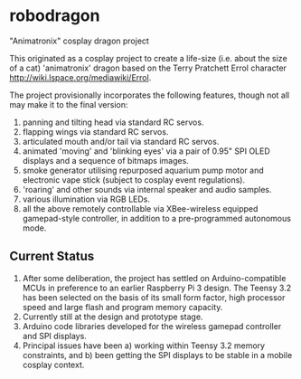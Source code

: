 # robodragon
"Animatronix" cosplay dragon project

This originated as a cosplay project to create a life-size (i.e. about the size of a cat) 'animatronix' dragon based on the Terry Pratchett Errol character http://wiki.lspace.org/mediawiki/Errol.

The project provisionally incorporates the following features, though not all may make it to the final version:

1. panning and tilting head via standard RC servos.
2. flapping wings via standard RC servos.
3. articulated mouth and/or tail via standard RC servos.
3. animated 'moving' and 'blinking eyes' via a pair of 0.95" SPI OLED displays and a sequence of bitmaps images.
4. smoke generator utilising repurposed aquarium pump motor and electronic vape stick (subject to cosplay event regulations).
5. 'roaring' and other sounds via internal speaker and audio samples.
6. various illumination via RGB LEDs.
7. all the above remotely controllable via XBee-wireless equipped gamepad-style controller, in addition to a pre-programmed autonomous mode.

## Current Status

1. After some deliberation, the project has settled on Arduino-compatible MCUs in preference to an earlier Raspberry Pi 3 design. The Teensy 3.2 has been selected on the basis of its small form factor, high processor speed and large flash and program memory capacity.
2. Currently still at the design and prototype stage.
3. Arduino code libraries developed for the wireless gamepad controller and SPI displays.
4. Principal issues have been a) working within Teensy 3.2 memory constraints, and b) been getting the SPI displays to be stable in a mobile cosplay context.
